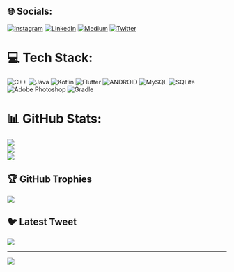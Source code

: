 
## 🌐 Socials:
[![Instagram](https://img.shields.io/badge/Instagram-%23E4405F.svg?logo=Instagram&logoColor=white)](https://instagram.com/odiljonovv7) [![LinkedIn](https://img.shields.io/badge/LinkedIn-%230077B5.svg?logo=linkedin&logoColor=white)](https://linkedin.com/in/https://www.linkedin.com/in/muhammadazim-odiljonov-129152261/) [![Medium](https://img.shields.io/badge/Medium-12100E?logo=medium&logoColor=white)](https://medium.com/@@odiljonov150) [![Twitter](https://img.shields.io/badge/Twitter-%231DA1F2.svg?logo=Twitter&logoColor=white)](https://twitter.com/odiljonov150) 

# 💻 Tech Stack:
![C++](https://img.shields.io/badge/c++-%2300599C.svg?style=for-the-badge&logo=c%2B%2B&logoColor=white) ![Java](https://img.shields.io/badge/java-%23ED8B00.svg?style=for-the-badge&logo=java&logoColor=white) ![Kotlin](https://img.shields.io/badge/kotlin-%230095D5.svg?style=for-the-badge&logo=kotlin&logoColor=white) ![Flutter](https://img.shields.io/badge/Flutter-%2302569B.svg?style=for-the-badge&logo=Flutter&logoColor=white) ![ANDROID](https://img.shields.io/badge/android-%2320232a.svg?style=for-the-badge&logo=android&logoColor=%a4c639) ![MySQL](https://img.shields.io/badge/mysql-%2300f.svg?style=for-the-badge&logo=mysql&logoColor=white) ![SQLite](https://img.shields.io/badge/sqlite-%2307405e.svg?style=for-the-badge&logo=sqlite&logoColor=white) ![Adobe Photoshop](https://img.shields.io/badge/adobephotoshop-%2331A8FF.svg?style=for-the-badge&logo=adobephotoshop&logoColor=white) ![Gradle](https://img.shields.io/badge/Gradle-02303A.svg?style=for-the-badge&logo=Gradle&logoColor=white)
# 📊 GitHub Stats:
![](https://github-readme-stats.vercel.app/api?username=odiljonov1&theme=dark&hide_border=false&include_all_commits=true&count_private=true)<br/>
![](https://github-readme-streak-stats.herokuapp.com/?user=odiljonov1&theme=dark&hide_border=false)<br/>
![](https://github-readme-stats.vercel.app/api/top-langs/?username=odiljonov1&theme=dark&hide_border=false&include_all_commits=true&count_private=true&layout=compact)

## 🏆 GitHub Trophies
![](https://github-profile-trophy.vercel.app/?username=odiljonov1&theme=radical&no-frame=false&no-bg=false&margin-w=4)

## 🐦 Latest Tweet
[![](https://gtce.itsvg.in/api?username=odiljonov150)]((https://twitter.com/odiljonov150))


---
[![](https://visitcount.itsvg.in/api?id=odiljonov1&icon=0&color=0)]()



<!-- Proudly created with GPRM ( https://gprm.itsvg.in ) -->
